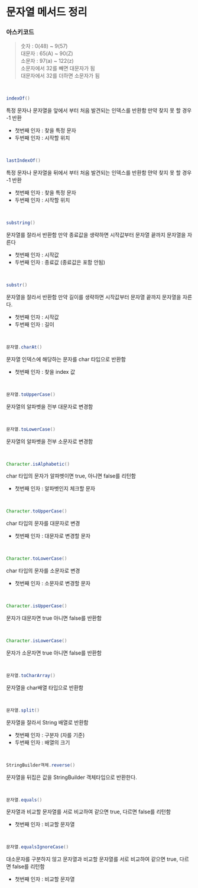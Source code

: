 # 문자열 메서드 정리

### 아스키코드

> 숫자 : 0(48) ~ 9(57)  
> 대문자 : 65(A) ~ 90(Z)  
> 소문자 : 97(a) ~ 122(z)  
> 소문자에서 32를 빼면 대문자가 됨  
> 대문자에서 32를 더하면 소문자가 됨

<br>

```java
indexOf()
```

특정 문자나 문자열을 앞에서 부터 처음 발견되는 인덱스를 반환함
만약 찾지 못 할 경우 -1 반환

- 첫번째 인자 : 찾을 특정 문자
- 두번째 인자 : 시작할 위치

<br>

```java
lastIndexOf()
```

특정 문자나 문자열을 뒤에서 부터 처음 발견되는 인덱스를 반환함
먄약 찾지 못 할 경우 -1 반환

- 첫번째 인자 : 찾을 특정 문자
- 두번째 인자 : 시작할 위치

<br>

```java
substring()
```

문자열를 잘라서 반환함 만약 종료값을 생략하면 시작값부터
문자열 끝까지 문자열을 자른다

- 첫번째 인자 : 시작값
- 두번째 인자 : 종료값 (종료값은 포함 안됨)

<br>

```java
substr()
```

문자열을 잘라서 반환함 만약 길이를 생략하면 시작값부터 문자열 끝까지 문자열을 자른다.

- 첫번째 인자 : 시작값
- 두번째 인자 : 길이

<br>

```java
문자열.charAt()
```

문자열 인덱스에 해당하는 문자를 char 타입으로 반환함

- 첫번째 인자 : 찾을 index 값

<br>

```java
문자열.toUpperCase()
```

문자열의 알파벳을 전부 대문자로 변경함

<br>

```java
문자열.toLowerCase()
```

문자열의 알파벳을 전부 소문자로 변경함

<br>

```java
Character.isAlphabetic()
```

char 타입의 문자가 알파벳이면 true, 아니면 false를 리턴함

- 첫번째 인자 : 알파벳인지 체크할 문자

<br>

```java
Character.toUpperCase()
```

char 타입의 문자를 대문자로 변경

- 첫번째 인자 : 대문자로 변경할 문자

<br>

```java
Character.toLowerCase()
```

char 타입의 문자를 소문자로 변경

- 첫번째 인자 : 소문자로 변경할 문자

<br>

```java
Character.isUpperCase()
```

문자가 대문자면 true 아니면 false를 반환함

<br>

```java
Character.isLowerCase()
```

문자가 소문자면 true 아니면 false를 반환함

<br>

```java
문자열.toCharArray()
```

문자열을 char배열 타입으로 반환함

<br>

```java
문자열.split()
```

문자열을 잘라서 String 배열로 반환함

- 첫번째 인자 : 구분자 (자를 기준)
- 두번째 인자 : 배열의 크기

<br>

```java
StringBuilder객체.reverse()
```

문자열을 뒤집은 값을 StringBuilder 객체타입으로 반환한다.

<br>

```java
문자열.equals()
```

문자열과 비교할 문자열를 서로 비교하여 같으면 true, 다르면 false를 리턴함

- 첫번째 인자 : 비교할 문자열

<br>

```java
문자열.equalsIgnoreCase()
```

대소문자를 구분하지 않고 문자열과 비교할 문자열를 서로 비교하여 같으면 true, 다르면 false를 리턴함

- 첫번째 인자 : 비교할 문자열

<br>
